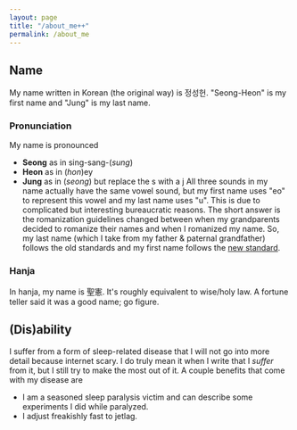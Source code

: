```yaml
---
layout: page
title: "/about_me++"
permalink: /about_me
---
```


## Name
My name written in Korean (the original way) is 정성헌.
"Seong-Heon" is my first name and "Jung" is my last name.

### Pronunciation
My name is pronounced
- __Seong__ as in sing-sang-(_sung_)
- __Heon__ as in (_hon_)ey
- __Jung__ as in (_seong_) but replace the s with a j
All three sounds in my name actually have the same vowel sound, but my first name uses "eo" to represent this vowel and my last name uses "u".
This is due to complicated but interesting bureaucratic reasons. The short answer is the romanization guidelines changed between when my grandparents decided to romanize their names and when I romanized my name. So, my last name (which I take from my father & paternal grandfather) follows the old standards and my first name follows the [new standard](https://en.wikipedia.org/wiki/Revised_Romanization_of_Korean).

### Hanja
In hanja, my name is 聖憲. It's roughly equivalent to wise/holy law. A fortune teller said it was a good name; go figure.

## (Dis)ability
I suffer from a form of sleep-related disease that I will not go into more detail because internet scary.
I do truly mean it when I write that I _suffer_ from it, but I still try to make the most out of it.
A couple benefits that come with my disease are
- I am a seasoned sleep paralysis victim and can describe some experiments I did while paralyzed.
- I adjust freakishly fast to jetlag.
